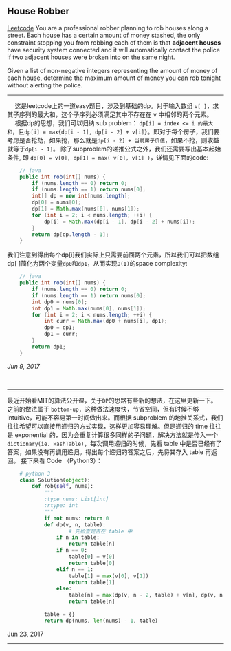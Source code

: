 ## House Robber 

[Leetcode](https://leetcode.com/problems/house-robber/#/description)
You are a professional robber planning to rob houses along a street. Each house has a certain amount of money stashed, the only constraint stopping you from robbing each of them is that **adjacent houses** have security system connected and it will automatically contact the police if two adjacent houses were broken into on the same night.

Given a list of non-negative integers representing the amount of money of each house, determine the maximum amount of money you can rob tonight without alerting the police.

---

&emsp; 这是leetcode上的一道easy题目，涉及到基础的dp。对于输入数组 `v[ ]`，求其子序列的最大和，这个子序列必须满足其中不存在在 v 中相邻的两个元素。  
&emsp; 根据dp的思想，我们可以归纳 sub problem： `dp[i] = index <= i 的最大和`，且`dp[i] = max{dp[i - 1], dp[i - 2] + v[i]}`。即对于每个房子，我们要考虑是否抢劫，如果抢，那么就是`dp[i - 2] + 当前房子价值`，如果不抢，则收益就等于`dp[i - 1]`。
除了subproblem的递推公式之外，我们还需要写出基本起始条件, 即 `dp[0] = v[0], dp[1] = max( v[0], v[1] )`，详情见下面的code:

```java
    // java
    public int rob(int[] nums) {
        if (nums.length == 0) return 0;
        if (nums.length == 1) return nums[0];
        int[] dp = new int[nums.length];
        dp[0] = nums[0];
        dp[1] = Math.max(nums[0], nums[1]);
        for (int i = 2; i < nums.length; ++i) {
            dp[i] = Math.max(dp[i - 1], dp[i - 2] + nums[i]);
        }
        return dp[dp.length - 1];
    }
```
我们注意到得出每个dp[i]我们实际上只需要前面两个元素，所以我们可以把数组dp[ ]简化为两个变量`dp0`和`dp1`，从而实现`O(1)`的space complexity:
```java
    // java
    public int rob(int[] nums) {
        if (nums.length == 0) return 0;
        if (nums.length == 1) return nums[0];
        int dp0 = nums[0];
        int dp1 = Math.max(nums[0], nums[1]);
        for (int i = 2; i < nums.length; ++i) {
            int curr = Math.max(dp0 + nums[i], dp1);
            dp0 = dp1;
            dp1 = curr;
        }
        return dp1;
    }
```
_Jun 9, 2017_

<br>

---

最近开始看MIT的算法公开课，关于`DP`的思路有些新的想法，在这里更新一下。
之前的做法属于 `bottom-up`，这种做法速度快，节省空间，但有时候不够 intuitive，可能不容易第一时间做出来。而根据 subproblem 的地推关系式，我们往往希望可以直接用递归的方式实现，这样更加容易理解。但是递归的 time 往往是 exponential 的，因为会重复计算很多同样的子问题，解决方法就是传入一个 `dictionary(ie. HashTable)`，每次调用递归的时候，先看 table 中是否已经有了答案，如果没有再调用递归。得出每个递归的答案之后，先将其存入 table 再返回。
接下来看 Code （Python3）：
```python
    # python 3
    class Solution(object):
        def rob(self, nums):
            """
            :type nums: List[int]
            :rtype: int
            """
            if not nums: return 0
            def dp(v, n, table):
                    # 先检查是否在 table 中
                if n in table:
                    return table[n]
                if n == 0:
                    table[0] = v[0]
                    return table[0]
                elif n == 1:
                    table[1] = max(v[0], v[1])
                    return table[1]
                else:
                    table[n] = max(dp(v, n - 2, table) + v[n], dp(v, n - 1, table))
                    return table[n]
                    
            table = {}
            return dp(nums, len(nums) - 1, table)
```
Jun 23, 2017

---
